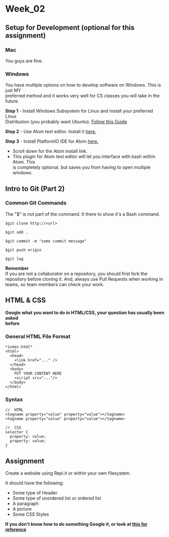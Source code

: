 # Week_02

## Setup for Development (optional for this assignment)

### Mac
You guys are fine.

### Windows
You have multiple options on how to develop software on Windows. This is just MY   
preferred method and it works very well for CS classes you will take in the  
future.

**Step 1** - Install Windows Subsystem for Linux and install your preferred Linux  
Distribution (you probably want Ubuntu). [Follow this Guide](https://docs.microsoft.com/en-us/windows/wsl/install-win10)

**Step 2** - Use Atom text editor. Install it [here.](https://atom.io/)

**Step 3** - Install PlatformIO IDE for Atom [here.](https://platformio.org/platformio-ide)  
- Scroll down for the Atom install link.
- This plugin for Atom text editor will let you interface with bash within Atom. This  
is completely optional, but saves you from having to open multiple windows.

## Intro to Git (Part 2)

### Common Git Commands
The "$" is not part of the command. It there to show it's a Bash command.
```
$git clone http://<url>

$git add .

$git commit -m "some commit message"

$git push origin

$git log
```

**Remember**  
If you are not a collaborator on a repository, you should first fork the  
repository before cloning it. And, always use Pull Requests when working in  
teams, so team members can check your work.

## HTML & CSS
**Google what you want to do in HTML/CSS, your question has usually been asked  
before**


### General HTML File Format
```
*index.html*
<html>
  <head>
    <link href="..." />
  </head>
  <body>
    PUT YOUR CONTENT HERE
    <script src="..."/>
  </body>
</html>
```

### Syntax  
```
//  HTML
<tagname property="value" property="value"></tagname>
<tagname property="value" property="value"></tagname>

//  CSS
selector {
  property: value;
  property: value;
}
```

## Assignment
Create a website using Repl.it or within your own filesystem.

It should have the following:
- Some type of Header
- Some type of unordered list or ordered list
- A paragraph
- A picture
- Some CSS Styles

**If you don't know how to do something Google it, or look at [this for reference](https://www.w3schools.com/)**

